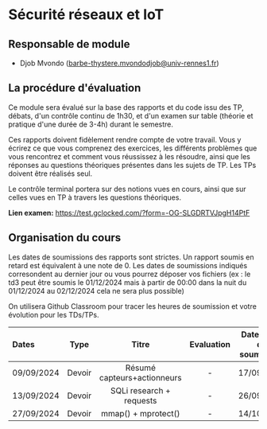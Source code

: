 # Sécurité réseaux et IoT

## Responsable de module

- Djob Mvondo (barbe-thystere.mvondodjob@univ-rennes1.fr)

## La procédure d'évaluation

Ce module sera évalué sur la base des rapports et du code issu des TP, débats, d'un contrôle continu de 1h30, et d'un examen sur table (théorie et pratique d'une durée de 3-4h) durant le semestre.

Ces rapports doivent fidèlement rendre compte de votre travail.
Vous y écrirez ce que vous comprenez des exercices, les différents problèmes que vous rencontrez et comment vous réussissez à les résoudre, ainsi que les réponses au questions théoriques présentes dans les sujets de TP. Les TPs doivent être réalisés seul.

Le contrôle terminal portera sur des notions vues en cours, ainsi que sur celles vues en TP à travers les questions théoriques.

**Lien examen:** https://test.gclocked.com/?form=-OG-SLGDRTVJpgH14PtF


## Organisation du cours

Les dates de soumissions des rapports sont strictes. Un rapport soumis en retard est équivalent à une note de 0.
Les dates de soumissions indiqués corresondent au dernier jour ou vous pourrez déposer vos fichiers (ex : le td3 peut être soumis le 01/12/2024 mais à partir de 00:00 dans la nuit du 01/12/2024 au 02/12/2024 cela ne sera plus possible)

On utilisera Github Classroom pour tracer les heures de soumission et votre évolution pour les TDs/TPs.

| Dates  | Type | Titre | Evaluation | Date limite de soumission | Lien Github
| :------------   | :---------------: | :---------------:               | :---------------: | :---------------: | :---------------: |
| 09/09/2024 | Devoir | Résumé capteurs+actionneurs | - | 17/09/2024 | https://classroom.github.com/a/MMiysw7c 
| 13/09/2024 | Devoir | SQLi research + requests | - | 26/09/2024 | https://classroom.github.com/a/v26Y8Xfb
| 27/09/2024 | Devoir | mmap() + mprotect() | - | 14/10/2024 | https://classroom.github.com/a/YhAltpnv
